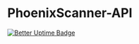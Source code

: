 # PhoenixScanner-API
[![Better Uptime Badge](https://betteruptime.com/status-badges/v1/monitor/it08.svg)](https://betteruptime.com/?utm_source=status_badge)
